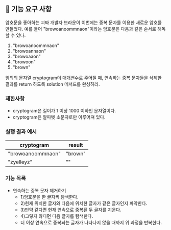 ## 🚀 기능 요구 사항

암호문을 좋아하는 괴짜 개발자 브라운이 이번에는 중복 문자를 이용한 새로운 암호를 만들었다. 예를 들어 "browoanoommnaon"이라는 암호문은 다음과 같은 순서로 해독할 수 있다.

1. "browoanoommnaon"
2. "browoannaon"
3. "browoaaon"
4. "browoon"
5. "brown"

임의의 문자열 cryptogram이 매개변수로 주어질 때, 연속하는 중복 문자들을 삭제한 결과를 return 하도록 solution 메서드를 완성하라.

### 제한사항

- cryptogram은 길이가 1 이상 1000 이하인 문자열이다.
- cryptogram은 알파벳 소문자로만 이루어져 있다.

### 실행 결과 예시

| cryptogram | result |
| --- | --- |
| "browoanoommnaon" | "brown" |
| "zyelleyz" | "" |

### 기능 목록

- 연속하는 중복 문자 제거하기
  - 1)암호문을 한 글자씩 탐색한다.
  - 2)현재 위치한 글자와 다음에 위치한 글자가 같은 글자인지 파악한다.
  - 3)만약 같다면 현재 연속으로 중복된 두 글자를 지운다.
  - 4)그렇지 않다면 다음 글자를 탐색한다.
  - 더 이상 연속으로 중복되는 글자가 나타나지 않을 때까지 위 과정을 반복한다.